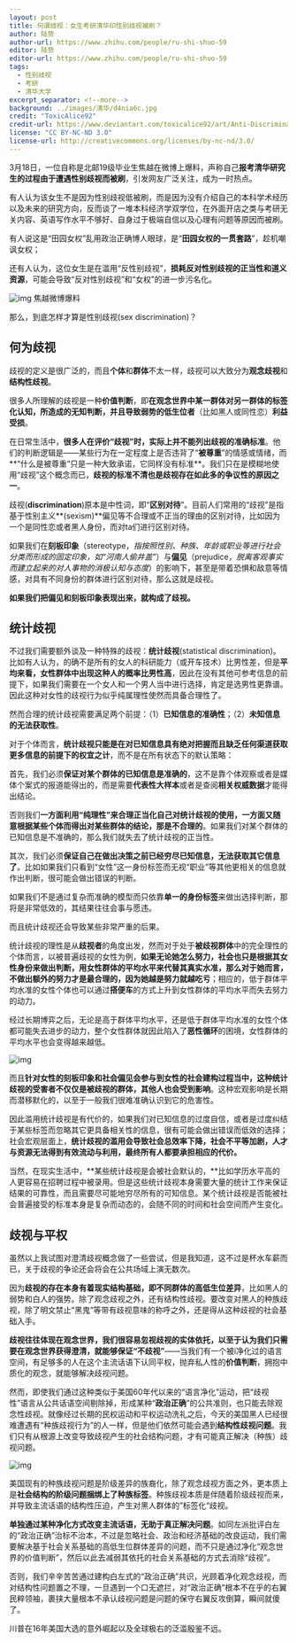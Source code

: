 ```yaml
---
layout: post
title: 何谓歧视：女生考研清华印性别歧视被刷？
author: 陆贽
author-url: https://www.zhihu.com/people/ru-shi-shuo-59
editor: 陆贽
editor-url: https://www.zhihu.com/people/ru-shi-shuo-59
tags:
  - 性别歧视
  - 考研
  - 清华大学
excerpt_separator: <!--more-->
background: ../images/清华/d4nia6c.jpg
credit: "ToxicAlice92"
credit-url: https://www.deviantart.com/toxicalice92/art/Anti-Discrimination-I-281348868
license: "CC BY-NC-ND 3.0"
license-url: http://creativecommons.org/licenses/by-nc-nd/3.0/
---
```


3月18日，一位自称是北邮19级毕业生焦越在微博上爆料，声称自己**报考清华研究生的过程由于遭遇性别歧视而被刷**，引发网友广泛关注，成为一时热点。

有人认为该女生不是因为性别歧视低被刷，而是因为没有介绍自己的本科学术经历以及未来的研究方向，反而谈了一堆本科经济学双学位，在外面开店之类与考研无关内容、英语写作水平不够好、自身过于极端自信以及心理有问题等原因而被刷。

有人说这是“田园女权”乱用政治正确博人眼球，是“**田园女权的一贯套路**”，趁机嘲讽女权；

还有人认为，这位女生是在滥用“反性别歧视”，**损耗反对性别歧视的正当性和道义资源**，可能会导致“反对性别歧视”和“女权”的进一步污名化。

<!--more-->

<img class="img-fluid" src="../images/清华/v2-3b7c44b685f57caf9db5b15a53f94030_hd.jpg" alt="img">
<span class="caption text-muted">焦越微博爆料</span>


那么，到底怎样才算是性别歧视(sex discrimination)？



## 何为歧视


歧视的定义是很广泛的，而且**个体**和**群体**不太一样，歧视可以大致分为**观念歧视**和**结构性歧视**。

很多人所理解的歧视是一种**价值判断**，即**在观念世界中某一群体对另一群体的标签化认知，所造成的无知判断，并且导致弱势的低生位者**（比如黑人或同性恋）**利益受损**。

在日常生活中，**很多人在评价“歧视”时，实际上并不能列出歧视的准确标准**。他们的判断逻辑是——某些行为在一定程度上是否违背了“**被尊重**”的情感或情绪，而**“什么是被尊重”只是一种大致承诺，它同样没有标准**。我们只在是模糊地使用“歧视”这个概念而已，**歧视的标准不清也是歧视存在如此多的争议性的原因之一**。

歧视(**discrimination**)原本是中性词，即“**区别对待**”。目前人们常用的“歧视”是指基于性别主义**(sexism)**偏见等不合理或不正当的理由的区别对待，比如因为一个是同性恋或者黑人身份，而对ta们进行区别对待。

如果我们在**刻板印象**（stereotype，*指按照性别、种族、年龄或职业等进行社会分类而形成的固定印象，如“河南人偷井盖”*）与**偏见**（prejudice，*脱离客观事实而建立起来的对人事物的消极认知与态度*）的影响下，甚至是带着恐惧和敌意等情感，对具有不同身份的群体进行区别对待，那么这就是歧视。

**如果我们把偏见和刻板印象表现出来，就构成了歧视。**



## 统计歧视

不过我们需要额外谈及一种特殊的歧视：**统计歧视**(statistical discrimination)。比如有人认为，的确不是所有的女人的科研能力（或开车技术）比男性差，但是**平均来看，女性群体中出现这种人的概率比男性高**，因此在没有其他可参考信息的前提下，如果我们需要在一个女人和一个男人当中进行选择，肯定是选男性更靠谱。因此这种对女性的歧视行为似乎纯属理性使然而具备合理性了。


然而合理的统计歧视需要满足两个前提：（1）**已知信息的准确性**；（2）**未知信息的无法获取性**。

对于个体而言，**统计歧视只能是在对已知信息具有绝对把握而且缺乏任何渠道获取更多信息的前提下的权宜之计**，而不是在所有状态下的默认策略：

首先，我们必须**保证对某个群体的已知信息是准确的**，这不是靠个体观察或者是媒体个案式的报道能得出的，而是需要**代表性大样本**或者是查阅**相关权威数据**才能得出结论。

否则我们**一方面利用“纯理性”来合理正当化自己对统计歧视的使用，一方面又随意根据某些个体而得出对某些群体的结论，那是不合理的**。如果我们对某个群体的已知信息是不准确的，那么我们就失去了统计歧视的正当性。

其次，我们必须**保证自己在做出决策之前已经穷尽已知信息，无法获取其它信息了**。比如如果我们只看到“女性”这一身份标签而无视“职业”等其他更相关的信息就作出判断，很可能会做出错误的判断。

如果我们不是通过复杂而准确的模型而只依靠**单一的身份标签**来做出选择判断，那将是非常低效的，其结果往往会事与愿违。

而且统计歧视还会导致某些非常严重的后果。

统计歧视的理性是从**歧视者**的角度出发，然而对于处于**被歧视群体**中的完全理性的个体而言，以被普遍歧视的女性为例，**如果无论她怎么努力，社会也只是根据其女性身份来做出判断，用女性群体的平均水平来代替其真实水准，那么对于她而言，不做出额外的努力才是最合理的，因为她越是努力就越吃亏**；相应的，低于群体平均水准的女性个体也可以通过**搭便车**的方式上升到女性群体的平均水平而失去努力的动力。

经过长期博弈之后，无论是高于群体平均水平，还是低于群体平均水准的女性个体都可能失去进步的动力，整个女性群体就因此陷入了**恶性循环**的困境，女性群体的平均水平也会变得越来越低。

<img class="img-fluid" src="../images/清华/v2-f0e68d8438ea5b4e91ebeceb53c502b9_r.jpg" alt="img">

而且**针对女性的刻板印象和社会偏见会参与到女性的社会建构过程当中，这种统计歧视的受害者不仅仅是被歧视的群体，其他人也会受到影响**。这种宏观影响是长期而潜移默化的，以至于一般我们很难准确认识到它的危害性。


因此滥用统计歧视是有代价的，如果我们对已知信息的过度自信，或者是过度纠结于某些标签而忽略其它更具备相关性的信息，很有可能会做出错误而低效的选择；社会宏观层面上，**统计歧视的滥用会导致社会总效率下降，社会不平等加剧，人才与资源无法得到有效流动与利用，最终所有人都要承担相应的代价。**

当然，在现实生活中，**某些统计歧视是会被社会默认的，**比如学历水平高的人更容易在招聘过程中被录用。但是这些统计歧视本身需要大量的统计工作来保证结果的可靠性，而且需要尽可能地穷尽所有的可知信息。某个统计歧视是否能被社会普遍接受的标准本身是复杂而动态的，会随不同的时间和社会空间而产生变化。



## **歧视与平权**

虽然以上我试图对澄清歧视概念做了一些尝试，但是我知道，这不过是杯水车薪而已，关于歧视的争论还会将会在公共场域上演无数次。

因为**歧视的存在本身有着现实结构基础，即不同群体的高低生位差异**，比如黑人的弱势和白人的强势。除了观念歧视之外，还有结构性歧视。要改变对黑人的种族歧视，除了明文禁止“黑鬼”等带有歧视意味的称呼之外，还是得从这种歧视的社会基础入手。

**歧视往往体现在观念世界，我们很容易忽视歧视的实体依托，以至于认为我们只需要在观念世界获得澄清，就能够保证“不歧视”**——当我们有一个被i净化过的语言空间，有足够多的人在这个主流话语下认同平权，抛弃私人性的**价值判断**，拥抱中质化的观念，就能够解决歧视问题。

然而，即使我们通过这种类似于美国60年代以来的“语言净化”运动，把“歧视性”语言从公共话语空间剔除掉，形成某种“**政治正确**”的公共准则，也只能去除观念性歧视。就像经过长期的民权运动和平权运动洗礼之后，今天的美国黑人已经很难遭遇有“种族歧视行为”的人一样，但是他们依然可能会遇到**结构性歧视问题**。我们只有从根源上改变导致歧视产生的社会结构问题，才有可能真正解决（种族）歧视问题。

<img class="img-fluid" src="../images/清华/v2-9c9ace36d7279cde179c9780d59c6819_hd.jpg" alt="img">

美国现有的种族歧视问题是阶级差异的族裔化，除了观念歧视方面之外，更本质上是**社会结构的阶级问题捆绑上了种族标签**。种族歧视本质是伴随着阶级歧视而来，并导致主流话语的结构性压迫，产生对黑人群体的”标签化“歧视。

**单独通过某种净化方式改变主流话语，无助于真正解决问题**。如同左派批评白左的“政治正确”治标不治本，不过是忽略社会、政治和经济基础的改良运动，我们需要解决基于社会关系基础的高低生位群体差异的问题，而不只是通过净化“观念世界的价值判断”，然后以此去减弱其依托的社会关系基础的方式去消除“歧视”。


否则，我们辛辛苦苦通过建构白左式的“政治正确”共识，光顾着净化观念歧视，而对结构性问题置之不理，一旦遇到一个口无遮拦，对“政治正确”根本不在乎的右翼民粹领袖，裹挟大量根本不承认歧视问题是问题的保守右翼反攻倒算，瞬间就傻了。

川普在16年美国大选的意外崛起以及全球极右的泛滥殷鉴不远。
